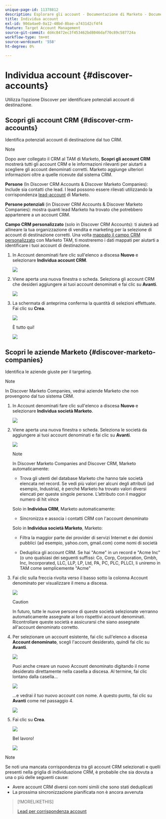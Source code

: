 ```yaml
---
unique-page-id: 11378812
description: Esplorare gli account - Documentazione di Marketo - Documentazione del prodotto
title: Individua account
exl-id: 90da4ae0-0a12-48bd-8bae-a7431d2cf4f4
feature: Target Account Management
source-git-commit: dd4c8472ec3f453462bd8046daf70c89c587724a
workflow-type: tm+mt
source-wordcount: '558'
ht-degree: 0%

---
```


# Individua account {#discover-accounts}

Utilizza l’opzione Discover per identificare potenziali account di destinazione.

## Scopri gli account CRM {#discover-crm-accounts}

Identifica potenziali account di destinazione dal tuo CRM.

>[!NOTE]
>
>Dopo aver collegato il CRM al TAM di Marketo, **Scopri gli account CRM** mostrerà tutti gli account CRM e le informazioni rilevanti per aiutarti a scegliere gli account denominati corretti. Marketo aggiunge ulteriori informazioni oltre a quelle ricevute dal sistema CRM.

**Persone** (In Discover CRM Accounts &amp; Discover Marketo Companies): Include sia contatti che lead. I lead possono essere rilevati utilizzando la corrispondenza [lead-account](/help/marketo/product-docs/target-account-management/target/named-accounts/lead-to-account-matching.md) di Marketo.

**Persone potenziali** (in Discover CRM Accounts &amp; Discover Marketo Companies): mostra quanti lead Marketo ha trovato che potrebbero appartenere a un account CRM.

**Campo CRM personalizzato** (solo in Discover CRM Accounts): ti aiuterà ad allineare la tua organizzazione di vendita e marketing per la selezione di account di destinazione corretti. Una volta [mappato il campo CRM personalizzato](/help/marketo/product-docs/target-account-management/setup-tam/create-a-custom-field-for-crm-discovery.md) con Marketo TAM, ti mostreremo i dati mappati per aiutarti a identificare i tuoi account di destinazione.

1. In Account denominati fare clic sull&#39;elenco a discesa **Nuovo** e selezionare **Individua account CRM**.

   ![](assets/disc-crm-one.png)

1. Viene aperta una nuova finestra o scheda. Seleziona gli account CRM che desideri aggiungere ai tuoi account denominati e fai clic su **Avanti**.

   ![](assets/disc-crm-two.png)

1. La schermata di anteprima conferma la quantità di selezioni effettuate. Fai clic su **Crea**.

   ![](assets/disc-three.png)

   È tutto qui!

   ![](assets/disc-four.png)

## Scopri le aziende Marketo {#discover-marketo-companies}

Identifica le aziende giuste per il targeting.

>[!NOTE]
>
>In Discover Marketo Companies, vedrai aziende Marketo che non provengono dal tuo sistema CRM.

1. In Account denominati fare clic sull&#39;elenco a discesa **Nuovo** e selezionare **Individua società Marketo**.

   ![](assets/one-1.png)

1. Viene aperta una nuova finestra o scheda. Seleziona le società da aggiungere ai tuoi account denominati e fai clic su **Avanti**.

   ![](assets/disc-comp-two.png)

   >[!NOTE]
   >
   >In Discover Marketo Companies and Discover CRM, Marketo automaticamente:
   >
   >* Trova gli utenti del database Marketo che hanno tale società elencata nel record. Se vedi più valori per alcuni degli attributi (ad esempio, Industria), è perché Marketo ha trovato valori diversi elencati per queste singole persone. L’attributo con il maggior numero di hit vince
   >
   >Solo in **Individua CRM**, Marketo automaticamente:
   >
   >* Sincronizza e associa i contatti CRM con l&#39;account denominato
   >
   >Solo in **Individua società Marketo**, Marketo:
   >
   >* Filtra la maggior parte dei provider di servizi Internet e dei domini pubblici (ad esempio, yahoo.com, gmail.com) come nomi di società
   >
   >* Deduplica gli account CRM. Se hai &quot;Acme&quot; in un record e &quot;Acme Inc&quot; (o uno qualsiasi dei seguenti suffissi: Co, Corp, Corporation, Gmbh, Inc, Incorporated, LLC, LLP, LP, Ltd, PA, PC, PLC, PLLC), li uniremo in TAM come semplicemente &quot;Acme&quot;

1. Fai clic sulla freccia rivolta verso il basso sotto la colonna Account denominato per visualizzare il menu a discesa.

   ![](assets/disc-comp-three.png)

   >[!CAUTION]
   >
   >In futuro, tutte le nuove persone di queste società selezionate verranno automaticamente assegnate ai loro rispettivi account denominati. Ricontrollare queste società e assicurarsi che siano assegnate all&#39;account denominato corretto.

1. Per selezionare un account esistente, fai clic sull&#39;elenco a discesa **Account denominato**, scegli l&#39;account desiderato, quindi fai clic su **Avanti**.

   ![](assets/disc-comp-four.png)

   Puoi anche creare un nuovo Account denominato digitando il nome desiderato direttamente nella casella a discesa. Al termine, fai clic lontano dalla casella...

   ![](assets/disc-comp-five.png)

   ...e vedrai il tuo nuovo account con nome. A questo punto, fai clic su **Avanti** come nel passaggio 4.

   ![](assets/disc-comp-six.png)

1. Fai clic su **Crea**.

   ![](assets/disc-comp-seven.png)

   Bel lavoro!

   ![](assets/disc-co-six.png)

>[!NOTE]
>
>Se noti una mancata corrispondenza tra gli account CRM selezionati e quelli presenti nella griglia di individuazione CRM, è probabile che sia dovuta a una o più delle seguenti cause:
>
>* Avere account CRM diversi con nomi simili che sono stati deduplicati
>* La prossima sincronizzazione pianificata non è ancora avvenuta

>[!MORELIKETHIS]
>
>[Lead per corrispondenza account](/help/marketo/product-docs/target-account-management/target/named-accounts/lead-to-account-matching.md)
